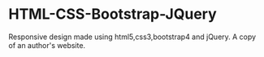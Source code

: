 # HTML-CSS-Bootstrap-JQuery
Responsive design made using html5,css3,bootstrap4 and jQuery. A copy of an author's website.
